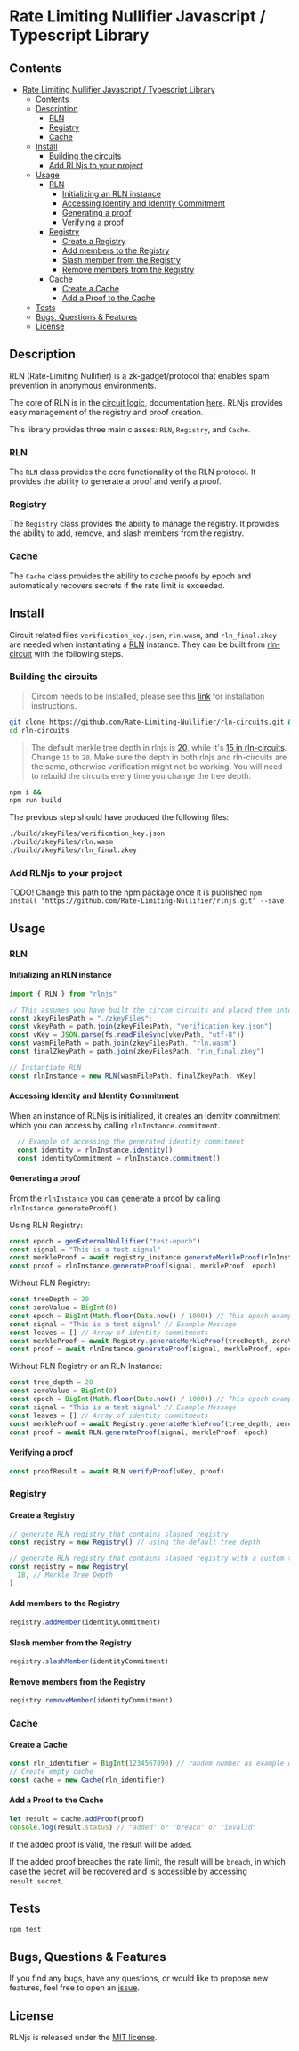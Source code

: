 # Rate Limiting Nullifier Javascript / Typescript Library

## Contents

- [Rate Limiting Nullifier Javascript / Typescript Library](#rate-limiting-nullifier-javascript--typescript-library)
  - [Contents](#contents)
  - [Description](#description)
    - [RLN](#rln)
    - [Registry](#registry)
    - [Cache](#cache)
  - [Install](#install)
    - [Building the circuits](#building-the-circuits)
    - [Add RLNjs to your project](#add-rlnjs-to-your-project)
  - [Usage](#usage)
    - [RLN](#rln-1)
      - [Initializing an RLN instance](#initializing-an-rln-instance)
      - [Accessing Identity and Identity Commitment](#accessing-identity-and-identity-commitment)
      - [Generating a proof](#generating-a-proof)
      - [Verifying a proof](#verifying-a-proof)
    - [Registry](#registry-1)
      - [Create a Registry](#create-a-registry)
      - [Add members to the Registry](#add-members-to-the-registry)
      - [Slash member from the Registry](#slash-member-from-the-registry)
      - [Remove members from the Registry](#remove-members-from-the-registry)
    - [Cache](#cache-1)
      - [Create a Cache](#create-a-cache)
      - [Add a Proof to the Cache](#add-a-proof-to-the-cache)
  - [Tests](#tests)
  - [Bugs, Questions \& Features](#bugs-questions--features)
  - [License](#license)

## Description

RLN (Rate-Limiting Nullifier) is a zk-gadget/protocol that enables spam prevention in anonymous environments.

The core of RLN is in the [circuit logic](https://github.com/Rate-Limiting-Nullifier/rln-circuits), documentation [here](https://rate-limiting-nullifier.github.io/rln-docs/protocol_spec.html#technical-side-of-rln). RLNjs provides easy management of the registry and proof creation.

This library provides three main classes: `RLN`, `Registry`, and `Cache`.

### RLN

The `RLN` class provides the core functionality of the RLN protocol. It provides the ability to generate a proof and verify a proof.

### Registry

The `Registry` class provides the ability to manage the registry. It provides the ability to add, remove, and slash members from the registry.

### Cache

The `Cache` class provides the ability to cache proofs by epoch and automatically recovers secrets if the rate limit is exceeded.

## Install

Circuit related files `verification_key.json`, `rln.wasm`, and `rln_final.zkey` are needed when instantiating a [RLN](src/rln.ts) instance. They can be built from [rln-circuit](ttps://github.com/Rate-Limiting-Nullifier/rln-circuits.git) with the following steps.

### Building the circuits

> Circom needs to be installed, please see this [link](https://docs.circom.io/getting-started/installation/) for installation instructions.

```bash
git clone https://github.com/Rate-Limiting-Nullifier/rln-circuits.git &&
cd rln-circuits
```

> The default merkle tree depth in rlnjs is [20](src/registry.ts), while it's [15 in rln-circuits](https://github.com/Rate-Limiting-Nullifier/rln-circuits/blob/86cbf5a5851176cbe3210f9a5111033798464768/circuits/rln.circom#L5). Change `15` to `20`.
> Make sure the depth in both rlnjs and rln-circuits are the same, otherwise verification might not be working. You will need to rebuild the circuits every time you change the tree depth.

```bash
npm i &&
npm run build
```

The previous step should have produced the following files:

```bash
./build/zkeyFiles/verification_key.json
./build/zkeyFiles/rln.wasm
./build/zkeyFiles/rln_final.zkey
```

### Add RLNjs to your project
TODO! Change this path to the npm package once it is published
`npm install "https://github.com/Rate-Limiting-Nullifier/rlnjs.git" --save`

## Usage

### RLN

#### Initializing an RLN instance

```js
import { RLN } from "rlnjs"

// This assumes you have built the circom circuits and placed them into the folder ./zkeyFiles
const zkeyFilesPath = "./zkeyFiles";
const vkeyPath = path.join(zkeyFilesPath, "verification_key.json")
const vKey = JSON.parse(fs.readFileSync(vkeyPath, "utf-8"))
const wasmFilePath = path.join(zkeyFilesPath, "rln.wasm")
const finalZkeyPath = path.join(zkeyFilesPath, "rln_final.zkey")

// Instantiate RLN
const rlnInstance = new RLN(wasmFilePath, finalZkeyPath, vKey)
```

#### Accessing Identity and Identity Commitment

When an instance of RLNjs is initialized, it creates an identity commitment which you can access by calling `rlnInstance.commitment`.

```js
  // Example of accessing the generated identity commitment
  const identity = rlnInstance.identity()
  const identityCommitment = rlnInstance.commitment()
```

#### Generating a proof

From the `rlnInstance` you can generate a proof by calling `rlnInstance.generateProof()`.

Using RLN Registry:
```js
const epoch = genExternalNullifier("test-epoch")
const signal = "This is a test signal"
const merkleProof = await registry_instance.generateMerkleProof(rlnInstance.commitment) // Read more about creating a registry_instance below
const proof = rlnInstance.generateProof(signal, merkleProof, epoch)
```

Without RLN Registry:
```js
const treeDepth = 20
const zeroValue = BigInt(0)
const epoch = BigInt(Math.floor(Date.now() / 1000)) // This epoch example is the nearest second
const signal = "This is a test signal" // Example Message
const leaves = [] // Array of identity commitments
const merkleProof = await Registry.generateMerkleProof(treeDepth, zeroValue, leaves, rlnInstance.commitment)
const proof = await rlnInstance.generateProof(signal, merkleProof, epoch)
```

Without RLN Registry or an RLN Instance:
```js
const tree_depth = 20
const zeroValue = BigInt(0)
const epoch = BigInt(Math.floor(Date.now() / 1000)) // This epoch example is the nearest second
const signal = "This is a test signal" // Example Message
const leaves = [] // Array of identity commitments
const merkleProof = await Registry.generateMerkleProof(tree_depth, zeroValue, leaves, identityCommitment)
const proof = await RLN.generateProof(signal, merkleProof, epoch)
```

#### Verifying a proof

```js
const proofResult = await RLN.verifyProof(vKey, proof)
```

### Registry

#### Create a Registry

```js
// generate RLN registry that contains slashed registry
const registry = new Registry() // using the default tree depth

// generate RLN registry that contains slashed registry with a custom tree depth
const registry = new Registry(
  18, // Merkle Tree Depth
)
```

#### Add members to the Registry

```js
registry.addMember(identityCommitment)
```

#### Slash member from the Registry

```js
registry.slashMember(identityCommitment)
```

#### Remove members from the Registry

```js
registry.removeMember(identityCommitment)
```

### Cache

#### Create a Cache

```js
const rln_identifier = BigInt(1234567890) // random number as example of RLN Identifier
// Create empty cache
const cache = new Cache(rln_identifier)
```

#### Add a Proof to the Cache

```js
let result = cache.addProof(proof)
console.log(result.status) // "added" or "breach" or "invalid"
```

If the added proof is valid, the result will be `added`.

If the added proof breaches the rate limit, the result will be `breach`, in which case the secret will be recovered and is accessible by accessing `result.secret`.


## Tests

```bash
npm test
```

## Bugs, Questions & Features

If you find any bugs, have any questions, or would like to propose new features, feel free to open an [issue](https://github.com/Rate-Limiting-Nullifier/RLNjs/issues/new/).

## License

RLNjs is released under the [MIT license](https://opensource.org/licenses/MIT).
